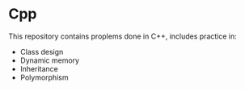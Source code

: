 # Cpp
This repository contains proplems done in C++, includes practice in:
* Class design
* Dynamic memory
* Inheritance
* Polymorphism 
